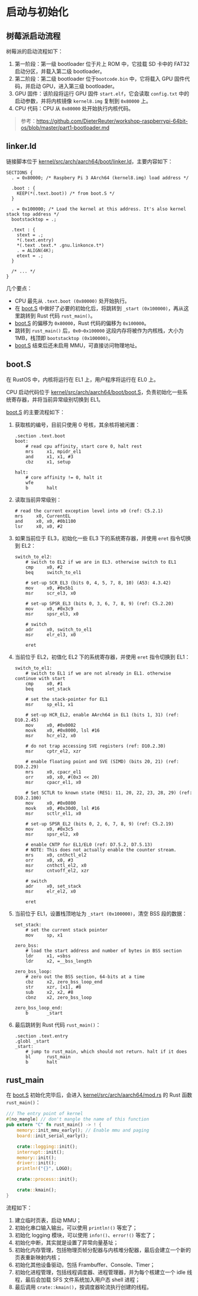 # 启动与初始化

## 树莓派启动流程

树莓派的启动流程如下：

1. 第一阶段：第一级 bootloader 位于片上 ROM 中，它挂载 SD 卡中的 FAT32 启动分区，并载入第二级 bootloader。
2. 第二阶段：第二级 bootloader 位于`bootcode.bin` 中，它将载入 GPU 固件代码，并启动 GPU，进入第三级 bootloader。
3. GPU 固件：该阶段将运行 GPU 固件 `start.elf`，它会读取 `config.txt` 中的启动参数，并将内核镜像 `kernel8.img` 复制到 `0x80000` 上。
4. CPU 代码：CPU 从 `0x80000` 处开始执行内核代码。

> 参考：https://github.com/DieterReuter/workshop-raspberrypi-64bit-os/blob/master/part1-bootloader.md

## linker.ld

链接脚本位于 [kernel/src/arch/aarch64/boot/linker.ld](../../../kernel/src/arch/aarch64/boot/linker.ld)，主要内容如下：

```
SECTIONS {
  . = 0x80000; /* Raspbery Pi 3 AArch64 (kernel8.img) load address */

  .boot : {
    KEEP(*(.text.boot)) /* from boot.S */
  }

  . = 0x100000; /* Load the kernel at this address. It's also kernel stack top address */
  bootstacktop = .;

  .text : {
    stext = .;
    *(.text.entry)
    *(.text .text.* .gnu.linkonce.t*)
    . = ALIGN(4K);
    etext = .;
  }

  /* ... */
}
```

几个要点：

* CPU 最先从 `.text.boot (0x80000)` 处开始执行。
* 在 [boot.S](../../../kernel/src/arch/aarch64/boot/boot.S) 中做好了必要的初始化后，将跳转到 `_start (0x100000)`，再从这里跳转到 Rust 代码 `rust_main()`。
* [boot.S](../../../kernel/src/arch/aarch64/boot/boot.S) 的偏移为 `0x80000`，Rust 代码的偏移为 `0x100000`。
* 跳转到 `rust_main()` 后，`0x0~0x100000` 这段内存将被作为内核栈，大小为 1MB，栈顶即 `bootstacktop (0x100000)`。
* [boot.S](../../../kernel/src/arch/aarch64/boot/boot.S) 结束后还未启用 MMU，可直接访问物理地址。

## boot.S

在 RustOS 中，内核将运行在 EL1 上，用户程序将运行在 EL0 上。

CPU 启动代码位于 [kernel/src/arch/aarch64/boot/boot.S](../../../kernel/src/arch/aarch64/boot/boot.S)，负责初始化一些系统寄存器，并将当前异常级别切换到 EL1。

[boot.S](../../../kernel/src/arch/aarch64/boot/boot.S) 的主要流程如下：

1. 获取核的编号，目前只使用 0 号核，其余核将被闲置：

    ```armasm
    .section .text.boot
    boot:
        # read cpu affinity, start core 0, halt rest
        mrs     x1, mpidr_el1
        and     x1, x1, #3
        cbz     x1, setup

    halt:
        # core affinity != 0, halt it
        wfe
        b       halt
    ```

2. 读取当前异常级别：

    ```armasm
    # read the current exception level into x0 (ref: C5.2.1)
    mrs     x0, CurrentEL
    and     x0, x0, #0b1100
    lsr     x0, x0, #2
    ```

3. 如果当前位于 EL3，初始化一些 EL3 下的系统寄存器，并使用 `eret` 指令切换到 EL2：

    ```armasm
    switch_to_el2:
        # switch to EL2 if we are in EL3. otherwise switch to EL1
        cmp     x0, #2
        beq     switch_to_el1

        # set-up SCR_EL3 (bits 0, 4, 5, 7, 8, 10) (A53: 4.3.42)
        mov     x0, #0x5b1
        msr     scr_el3, x0

        # set-up SPSR_EL3 (bits 0, 3, 6, 7, 8, 9) (ref: C5.2.20)
        mov     x0, #0x3c9
        msr     spsr_el3, x0

        # switch
        adr     x0, switch_to_el1
        msr     elr_el3, x0

        eret
    ```

4. 当前位于 EL2，初值化 EL2 下的系统寄存器，并使用 `eret` 指令切换到 EL1：

    ```armasm
    switch_to_el1:
        # switch to EL1 if we are not already in EL1. otherwise continue with start
        cmp     x0, #1
        beq     set_stack

        # set the stack-pointer for EL1
        msr     sp_el1, x1

        # set-up HCR_EL2, enable AArch64 in EL1 (bits 1, 31) (ref: D10.2.45)
        mov     x0, #0x0002
        movk    x0, #0x8000, lsl #16
        msr     hcr_el2, x0

        # do not trap accessing SVE registers (ref: D10.2.30)
        msr     cptr_el2, xzr

        # enable floating point and SVE (SIMD) (bits 20, 21) (ref: D10.2.29)
        mrs     x0, cpacr_el1
        orr     x0, x0, #(0x3 << 20)
        msr     cpacr_el1, x0

        # Set SCTLR to known state (RES1: 11, 20, 22, 23, 28, 29) (ref: D10.2.100)
        mov     x0, #0x0800
        movk    x0, #0x30d0, lsl #16
        msr     sctlr_el1, x0

        # set-up SPSR_EL2 (bits 0, 2, 6, 7, 8, 9) (ref: C5.2.19)
        mov     x0, #0x3c5
        msr     spsr_el2, x0

        # enable CNTP for EL1/EL0 (ref: D7.5.2, D7.5.13)
        # NOTE: This does not actually enable the counter stream.
        mrs     x0, cnthctl_el2
        orr     x0, x0, #3
        msr     cnthctl_el2, x0
        msr     cntvoff_el2, xzr

        # switch
        adr     x0, set_stack
        msr     elr_el2, x0

        eret
    ```

5. 当前位于 EL1，设置栈顶地址为 `_start (0x100000)`，清空 BSS 段的数据：

    ```armasm
    set_stack:
        # set the current stack pointer
        mov     sp, x1

    zero_bss:
        # load the start address and number of bytes in BSS section
        ldr     x1, =sbss
        ldr     x2, =__bss_length

    zero_bss_loop:
        # zero out the BSS section, 64-bits at a time
        cbz     x2, zero_bss_loop_end
        str     xzr, [x1], #8
        sub     x2, x2, #8
        cbnz    x2, zero_bss_loop

    zero_bss_loop_end:
        b       _start
    ```

6. 最后跳转到 Rust 代码 `rust_main()`：

    ```armasm
    .section .text.entry
    .globl _start
    _start:
        # jump to rust_main, which should not return. halt if it does
        bl      rust_main
        b       halt
    ```

## rust_main

在 [boot.S](../../../kernel/src/arch/aarch64/boot/boot.S) 初始化完毕后，会进入 [kernel/src/arch/aarch64/mod.rs](../../../kernel/src/arch/aarch64/mod.rs#L19) 的 Rust 函数 `rust_main()`：

```rust
/// The entry point of kernel
#[no_mangle] // don't mangle the name of this function
pub extern "C" fn rust_main() -> ! {
    memory::init_mmu_early(); // Enable mmu and paging
    board::init_serial_early();

    crate::logging::init();
    interrupt::init();
    memory::init();
    driver::init();
    println!("{}", LOGO);

    crate::process::init();

    crate::kmain();
}
```

流程如下：

1. 建立临时页表，启动 MMU；
2. 初始化串口输入输出，可以使用 `println!()` 等宏了；
3. 初始化 logging 模块，可以使用 `info!()`、`error!()` 等宏了；
4. 初始化中断，其实就是设置了异常向量基址；
5. 初始化内存管理，包括物理页帧分配器与内核堆分配器，最后会建立一个新的页表重新映射内核；
6. 初始化其他设备驱动，包括 Frambuffer、Console、Timer；
7. 初始化进程管理，包括线程调度器、进程管理器，并为每个核建立一个 idle 线程，最后会加载 SFS 文件系统加入用户态 shell 进程；
8. 最后调用 `crate::kmain()`，按调度器轮流执行创建的线程。
